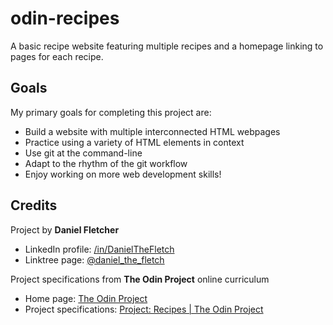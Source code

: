 # odin-recipes
A basic recipe website featuring multiple recipes and a homepage linking to pages for each recipe.

## Goals
My primary goals for completing this project are:
- Build a website with multiple interconnected HTML webpages
- Practice using a variety of HTML elements in context
- Use git at the command-line
- Adapt to the rhythm of the git workflow
- Enjoy working on more web development skills!

## Credits
Project by **Daniel Fletcher**
- LinkedIn profile: [/in/DanielTheFletch](https://www.linkedin.com/in/danielthefletch)
- Linktree page: [@daniel_the_fletch](https://linktr.ee/daniel_the_fletch)

Project specifications from **The Odin Project** online curriculum
- Home page: [The Odin Project](https://www.theodinproject.com/)
- Project specifications: [Project: Recipes | The Odin Project](https://www.theodinproject.com/lessons/foundations-recipes)